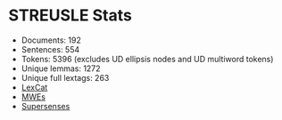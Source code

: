 STREUSLE Stats
==============

* Documents:           192
* Sentences:           554
* Tokens:              5396 (excludes UD ellipsis nodes and UD multiword tokens)
* Unique lemmas:       1272
* Unique full lextags: 263
* [LexCat](LEXCAT.txt)
* [MWEs](MWES.txt)
* [Supersenses](SUPERSENSES.txt)
